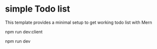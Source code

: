 # simple Todo list

This template provides a minimal setup to get working todo list with Mern

npm run dev:client

npm run dev












